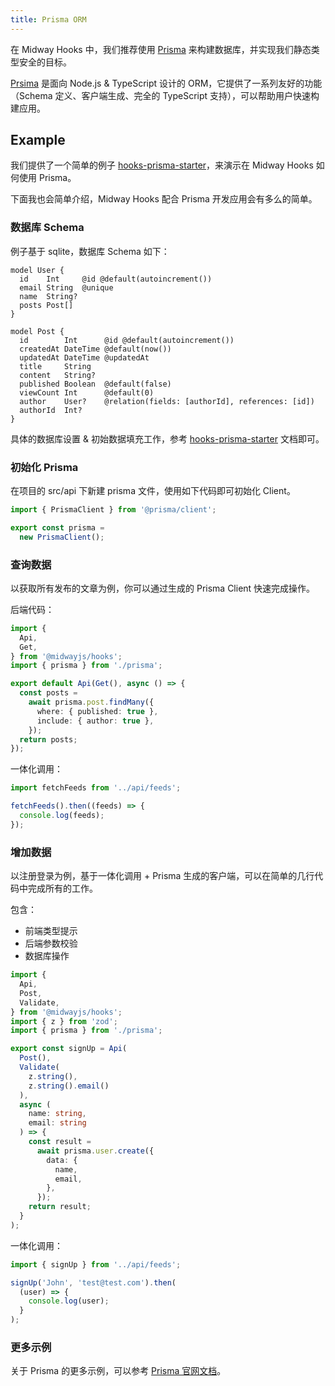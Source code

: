 ```yaml
---
title: Prisma ORM
---
```


在 Midway Hooks 中，我们推荐使用 [Prisma](https://prisma.io/) 来构建数据库，并实现我们静态类型安全的目标。

[Prsima](https://www.prisma.io/) 是面向 Node.js & TypeScript 设计的 ORM，它提供了一系列友好的功能（Schema 定义、客户端生成、完全的 TypeScript 支持），可以帮助用户快速构建应用。

## Example

我们提供了一个简单的例子 [hooks-prisma-starter](https://github.com/midwayjs/hooks/blob/v3/examples/prisma/README.md)，来演示在 Midway Hooks 如何使用 Prisma。

下面我也会简单介绍，Midway Hooks 配合 Prisma 开发应用会有多么的简单。

### 数据库 Schema

例子基于 sqlite，数据库 Schema 如下：

```prisma
model User {
  id    Int     @id @default(autoincrement())
  email String  @unique
  name  String?
  posts Post[]
}

model Post {
  id        Int      @id @default(autoincrement())
  createdAt DateTime @default(now())
  updatedAt DateTime @updatedAt
  title     String
  content   String?
  published Boolean  @default(false)
  viewCount Int      @default(0)
  author    User?    @relation(fields: [authorId], references: [id])
  authorId  Int?
}
```

具体的数据库设置 & 初始数据填充工作，参考 [hooks-prisma-starter](https://github.com/midwayjs/hooks/blob/v3/examples/prisma/README.md) 文档即可。

### 初始化 Prisma

在项目的 src/api 下新建 prisma 文件，使用如下代码即可初始化 Client。

```ts
import { PrismaClient } from '@prisma/client';

export const prisma =
  new PrismaClient();
```

### 查询数据

以获取所有发布的文章为例，你可以通过生成的 Prisma Client 快速完成操作。

后端代码：

```ts
import {
  Api,
  Get,
} from '@midwayjs/hooks';
import { prisma } from './prisma';

export default Api(Get(), async () => {
  const posts =
    await prisma.post.findMany({
      where: { published: true },
      include: { author: true },
    });
  return posts;
});
```

一体化调用：

```ts
import fetchFeeds from '../api/feeds';

fetchFeeds().then((feeds) => {
  console.log(feeds);
});
```

### 增加数据

以注册登录为例，基于一体化调用 + Prisma 生成的客户端，可以在简单的几行代码中完成所有的工作。

包含：

- 前端类型提示
- 后端参数校验
- 数据库操作

```ts
import {
  Api,
  Post,
  Validate,
} from '@midwayjs/hooks';
import { z } from 'zod';
import { prisma } from './prisma';

export const signUp = Api(
  Post(),
  Validate(
    z.string(),
    z.string().email()
  ),
  async (
    name: string,
    email: string
  ) => {
    const result =
      await prisma.user.create({
        data: {
          name,
          email,
        },
      });
    return result;
  }
);
```

一体化调用：

```ts
import { signUp } from '../api/feeds';

signUp('John', 'test@test.com').then(
  (user) => {
    console.log(user);
  }
);
```

### 更多示例

关于 Prisma 的更多示例，可以参考 [Prisma 官网文档](https://www.prisma.io/)。
